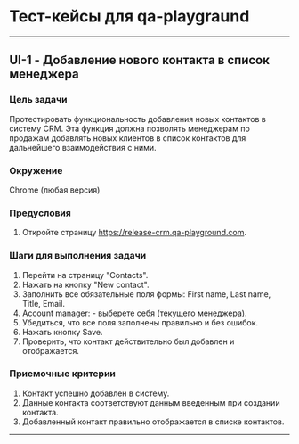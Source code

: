 # Тест-кейсы для qa-playgraund
***
## UI-1 - Добавление нового контакта в список менеджера
### Цель задачи
Протестировать функциональность добавления новых контактов в систему CRM. 
Эта функция должна позволять менеджерам по продажам добавлять новых клиентов в список контактов для дальнейшего взаимодействия с ними.

### Окружение
Chrome (любая версия)
### Предусловия
1. Откройте страницу https://release-crm.qa-playground.com. 
### Шаги для выполнения задачи
1. Перейти на страницу "Contacts".
2. Нажать на кнопку "New contact".
3. Заполнить все обязательные поля формы: First name, Last name, Title, Email.
4. Account manager: - выберете себя (текущего менеджера).
5. Убедиться, что все поля заполнены правильно и без ошибок.
6. Нажать кнопку Save.
7. Проверить, что контакт действительно был добавлен и отображается.
### Приемочные критерии
1. Контакт успешно добавлен в систему.
2. Данные контакта соответствуют данным введенным при создании контакта.
3. Добавленный контакт правильно отображается в списке контактов.
***
